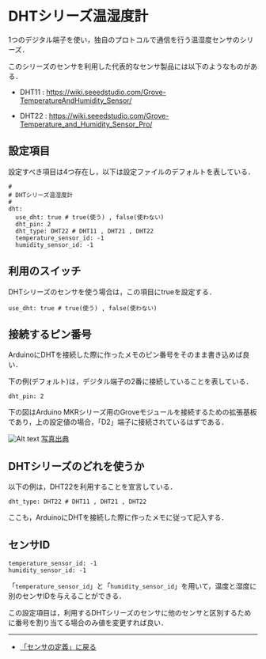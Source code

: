 # DHTシリーズ温湿度計

1つのデジタル端子を使い，独自のプロトコルで通信を行う温湿度センサのシリーズ．

このシリーズのセンサを利用した代表的なセンサ製品には以下のようなものがある．

- DHT11 : https://wiki.seeedstudio.com/Grove-TemperatureAndHumidity_Sensor/

- DHT22 : https://wiki.seeedstudio.com/Grove-Temperature_and_Humidity_Sensor_Pro/


## 設定項目
設定すべき項目は4つ存在し，以下は設定ファイルのデフォルトを表している．

```
#
# DHTシリーズ温湿度計
#
dht:
  use_dht: true # true(使う) , false(使わない)
  dht_pin: 2
  dht_type: DHT22 # DHT11 , DHT21 , DHT22
  temperature_sensor_id: -1
  humidity_sensor_id: -1
```

## 利用のスイッチ
DHTシリーズのセンサを使う場合は，この項目にtrueを設定する．
```
use_dht: true # true(使う) , false(使わない)
```


## 接続するピン番号

ArduinoにDHTを接続した際に作ったメモのピン番号をそのまま書き込めば良い．

下の例(デフォルト)は，デジタル端子の2番に接続していることを表している．
```
dht_pin: 2
```

下の図はArduino MKRシリーズ用のGroveモジュールを接続するための拡張基板であり，上の設定値の場合，「D2」端子に接続されているはずである．

![Alt text](../../images/MKR_carrier.png)
[写真出典](https://store-usa.arduino.cc/products/arduino-mkr-connector-carrier-grove-compatible)


## DHTシリーズのどれを使うか
以下の例は，DHT22を利用することを宣言している．
```
dht_type: DHT22 # DHT11 , DHT21 , DHT22
```

ここも，ArduinoにDHTを接続した際に作ったメモに従って記入する．

## センサID

```
temperature_sensor_id: -1
humidity_sensor_id: -1
```


「```temperature_sensor_id```」と「```humidity_sensor_id```」を用いて，温度と湿度に別のセンサIDを与えることができる．

この設定項目は，利用するDHTシリーズのセンサに他のセンサと区別するために番号を割り当てる場合のみ値を変更すれば良い．

***

- [「センサの定義」に戻る](../SensorDefinition.md)
